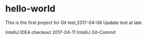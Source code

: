 # hello-world
This is the first project for Git test,2017-04-06
Update test at late

IntelliJ IDEA checkout 2017-04-11 
IntelliJ Git-Commit